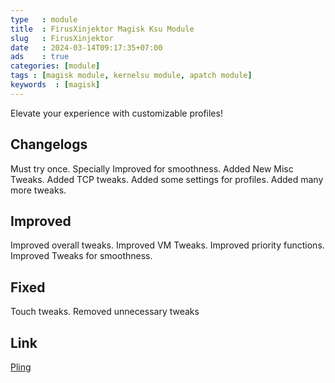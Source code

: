 ```yaml
---
type   : module
title  : FirusXinjektor Magisk Ksu Module
slug   : FirusXinjektor
date   : 2024-03-14T09:17:35+07:00
ads    : true
categories: [module]
tags : [magisk module, kernelsu module, apatch module]
keywords  : [magisk]
---
```


Elevate your experience with customizable profiles!

## Changelogs
 Must try once.
 Specially Improved for smoothness.
 Added New Misc Tweaks.
 Added TCP tweaks.
 Added some settings for profiles.
 Added many more tweaks.

## Improved
 Improved overall tweaks.
 Improved VM Tweaks.
 Improved priority functions.
 Improved Tweaks for smoothness.

## Fixed
 Touch tweaks.
 Removed unnecessary tweaks

## Link

[Pling](https://androidsmart.github.io/d/202403/virus-x-injekjor/)

